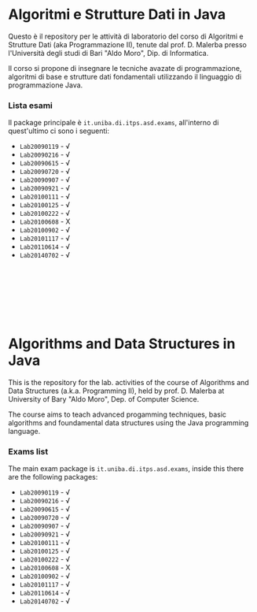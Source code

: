 Algoritmi e Strutture Dati in Java
===============================

Questo è il repository per le attività di laboratorio del corso di Algoritmi e Strutture Dati (aka Programmazione II), tenute dal prof. D. Malerba presso l'Università degli studi di Bari "Aldo Moro", Dip. di Informatica. 

Il corso si propone di insegnare le tecniche avazate di programmazione, algoritmi di base e strutture dati fondamentali utilizzando il linguaggio di programmazione Java.

### Lista esami
Il package principale è `it.uniba.di.itps.asd.exams`, all'interno di quest'ultimo ci sono i seguenti:

+ `Lab20090119` - √
+ `Lab20090216` - √
+ `Lab20090615` - √
+ `Lab20090720` - √
+ `Lab20090907` - √
+ `Lab20090921` - √
+ `Lab20100111` - √
+ `Lab20100125` - √
+ `Lab20100222` - √
+ `Lab20100608` - X
+ `Lab20100902` - √
+ `Lab20101117` - √
+ `Lab20110614` - √
+ `Lab20140702` - √

<br /><br /><br /><br /><br /><br />

Algorithms and Data Structures in Java
=============

This is the repository for the lab. activities of the course of Algorithms and Data Structures (a.k.a. Programming II), held by prof. D. Malerba at University of Bary "Aldo Moro", Dep. of Computer Science.

The course aims to teach advanced progamming techniques, basic algorithms and foundamental data structures using the Java programming language.

### Exams list
The main exam package is `it.uniba.di.itps.asd.exams`, inside this there are the following packages:

+ `Lab20090119` - √
+ `Lab20090216` - √
+ `Lab20090615` - √
+ `Lab20090720` - √
+ `Lab20090907` - √
+ `Lab20090921` - √
+ `Lab20100111` - √
+ `Lab20100125` - √
+ `Lab20100222` - √
+ `Lab20100608` - X
+ `Lab20100902` - √
+ `Lab20101117` - √
+ `Lab20110614` - √
+ `Lab20140702` - √